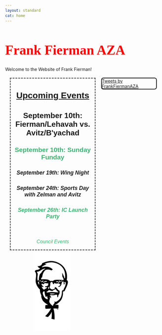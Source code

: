 ```yaml
---
layout: standard
cat: home
---
```

<style>
.twitter {
	margin: 5px 2.5% 5px 2.5%;
	border: 2px solid Black;
	border-radius: 7px;
	float: right;
	/*box-shadow: 4px 4px 8px 0 rgba(0, 0, 0, 0.2), 6px 6px 20px 0 rgba(0, 0, 0, 0.19), -6px -6px 20px 0 rgba(0, 0, 0, 0.19), -4px -4px 8px 0 rgba(0, 0, 0, 0.2);*/
  display: inline;
	width: 35%;
}

.twitter:hover {
box-shadow: 4px 4px 8px 0 rgba(0, 0, 0, 0.2), 6px 6px 20px 0 rgba(0, 0, 0, 0.19), -6px -6px 20px 0 rgba(0, 0, 0, 0.19), -4px -4px 8px 0 rgba(0, 0, 0, 0.2);
}

h1.welcome {
  font-family: Pacifico;
  font-size: 3.125em;
  color: red;
}

p.events {
	text-align: center;
	font-size: 1.125em;
	font-family: Arial, sans-serif;
	font-style: italic;
}

h2 {
	 font-size: 2em;
	 font-family: Arial;
	 text-align: center;
	 text-decoration: underline;
}

h3 {
	font-size: 1.75em;
	font-family: Arial;
	text-align: center;
}

h4 {
	font-size: 1.5em;
	font-family: Arial;
	text-align: center;
}

h5 {
	font-size: 1.25em;
	font-family: Arial;
	text-align: center;
}

div.left {
	width: 60%;
	text-align: center;
	padding-top: 5px;
}

.upcoming {
	border: dashed medium DimGray;
	margin: 0px 5%;
	width: 90%;
}

.rush {
	color: White;
} /*keeping for other event groupings*/

.council {
	color: MediumSeaGreen;
}


/*body {
 background-image: url("/images/FBackgroundSmall.png")*/

</style>

<h1 class="welcome">Frank Fierman AZA </h1>
<div><p class="welcome">
Welcome to the Website of Frank Fierman!
</p> </div>



<!-- Twitter Timeline -->
<div class="twitter">
<a class="twitter-timeline" data-width="100%" data-height="750" data-theme="light" href="https://twitter.com/FrankFiermanAZA">Tweets by FrankFiermanAZA</a> <script async src="//platform.twitter.com/widgets.js" charset="utf-8"></script>
</div>

<div class="left">

<div class="upcoming">
<h2>Upcoming Events</h2>
<!--div style="background-color: CornflowerBlue; width: 75%; margin: auto; border-color: Navy; border-style: solid; border-width: medium;"></div>-->

<h3>September 10th: Fierman/Lehavah vs. Avitz/B'yachad</h3>
<h4 class="council">September 10th: Sunday Funday</h4>
<h5>September 19th: Wing Night</h5>
<h5>September 24th: Sports Day with Zelman and Avitz</h5>
<h5 class="council">September 26th: IC Launch Party</h5>
<br>
<p class="events council">Council Events</p>
</div>

<div class="img">


<img src="/fiermanks2.jpg" style="width:40%;">
</div>
</div>
